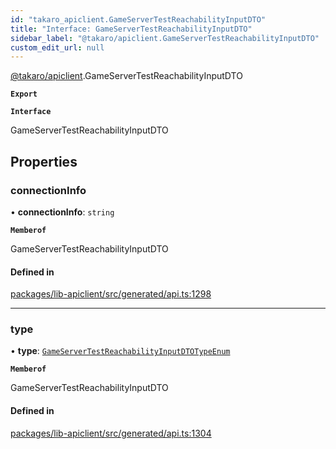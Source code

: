 ```yaml
---
id: "takaro_apiclient.GameServerTestReachabilityInputDTO"
title: "Interface: GameServerTestReachabilityInputDTO"
sidebar_label: "@takaro/apiclient.GameServerTestReachabilityInputDTO"
custom_edit_url: null
---
```


[@takaro/apiclient](../modules/takaro_apiclient.md).GameServerTestReachabilityInputDTO

**`Export`**

**`Interface`**

GameServerTestReachabilityInputDTO

## Properties

### connectionInfo

• **connectionInfo**: `string`

**`Memberof`**

GameServerTestReachabilityInputDTO

#### Defined in

[packages/lib-apiclient/src/generated/api.ts:1298](https://github.com/niekcandaele/Takaro/blob/91fb19b/packages/lib-apiclient/src/generated/api.ts#L1298)

___

### type

• **type**: [`GameServerTestReachabilityInputDTOTypeEnum`](../modules/takaro_apiclient.md#gameservertestreachabilityinputdtotypeenum-1)

**`Memberof`**

GameServerTestReachabilityInputDTO

#### Defined in

[packages/lib-apiclient/src/generated/api.ts:1304](https://github.com/niekcandaele/Takaro/blob/91fb19b/packages/lib-apiclient/src/generated/api.ts#L1304)
